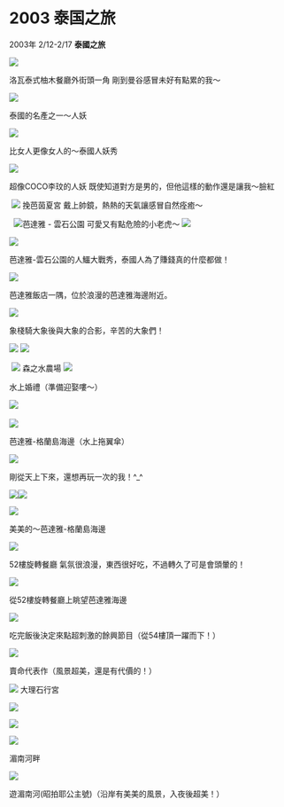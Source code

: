 # 2003 泰国之旅

2003年 2/12-2/17 **泰國之旅**

![](images/traval/2003/DSC03203.JPG)

洛瓦泰式柚木餐廳外街頭一角 剛到曼谷感冒未好有點累的我～

![](images/traval/2003/DSC03228.JPG)

泰國的名產之一～人妖

![](images/traval/2003/DSC03213.JPG)

比女人更像女人的～泰國人妖秀

![](images/traval/2003/DSC03273.JPG)

超像COCO李玟的人妖 既使知道對方是男的，但他這樣的動作還是讓我～臉紅

 ![](images/traval/2003/DSC03233.JPG) 挽芭茵夏宮 戴上帥鏡，熱熱的天氣讓感冒自然痊癒～

  ![](images/traval/2003/DSC03257.JPG)芭達雅 - 雲石公園 可愛又有點危險的小老虎～ ![](images/traval/2003/DSC03261.JPG)

![](images/traval/2003/DSC03266.JPG)

芭達雅-雲石公園的人鱷大戰秀，泰國人為了賺錢真的什麼都做！

![](images/traval/2003/DSC03280.JPG)

芭達雅飯店一隅，位於浪漫的芭達雅海邊附近。 　

![](images/traval/2003/DSC03288.JPG)

象棧騎大象後與大象的合影，辛苦的大象們！

![](images/traval/2003/DSC03299.JPG) ![](images/traval/2003/DSC03294.JPG) 　

 ![](images/traval/2003/DSC03324.JPG) 森之水農場 ![](images/traval/2003/DSC03312.JPG)

水上婚禮（準備迎娶嘍～）

![](images/traval/2003/DSC03310.jpg) 　

![](images/traval/2003/DSC03330.jpg)

芭達雅-格蘭島海邊（水上拖翼傘）

![](images/traval/2003/DSC03328.JPG)

剛從天上下來，還想再玩一次的我！^\_^

![](images/traval/2003/DSC03339.JPG)![](images/traval/2003/DSC03338.JPG)

![](images/traval/2003/DSC03345.JPG)

美美的～芭達雅-格蘭島海邊

![](images/traval/2003/DSC03363.JPG)

52樓旋轉餐廳 氣氛很浪漫，東西很好吃，不過轉久了可是會頭暈的！

![](images/traval/2003/DSC03356.JPG)

從52樓旋轉餐廳上眺望芭達雅海邊

![](images/traval/2003/DSC03368.JPG)

吃完飯後決定來點超刺激的餘興節目（從54樓頂一躍而下！）

![](images/traval/2003/DSC03369.JPG)

賣命代表作（風景超美，還是有代價的！）

![](images/traval/2003/旋轉對象%20旋轉對象%20DSC03269.JPG) 大理石行宮

![](images/traval/2003/DSC03374.JPG)

![](images/traval/2003/DSC03378.JPG)

![](images/traval/2003/DSC03387.JPG)

湄南河畔

![](images/traval/2003/DSC03393.JPG)

遊湄南河(昭拍耶公主號)（沿岸有美美的風景，入夜後超美！）
